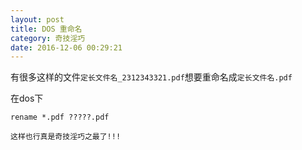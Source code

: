 ```yaml
---
layout: post
title: DOS 重命名
category: 奇技淫巧
date: 2016-12-06 00:29:21
---
```


有很多这样的文件`定长文件名_2312343321.pdf`想要重命名成`定长文件名.pdf`

在dos下
```
rename *.pdf ?????.pdf
```

    这样也行真是奇技淫巧之最了!!!
